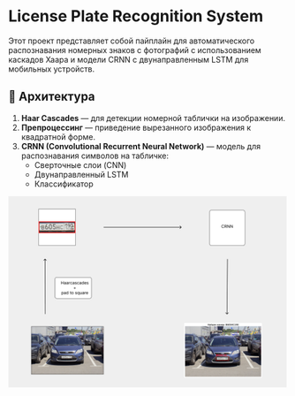 # License Plate Recognition System

Этот проект представляет собой пайплайн для автоматического распознавания номерных знаков с фотографий с использованием каскадов Хаара и модели CRNN с двунаправленным LSTM для мобильных устройств.

## 🧠 Архитектура

1. **Haar Cascades** — для детекции номерной таблички на изображении.
2. **Препроцессинг** — приведение вырезанного изображения к квадратной форме.
3. **CRNN (Convolutional Recurrent Neural Network)** — модель для распознавания символов на табличке:
   - Сверточные слои (CNN)
   - Двунаправленный LSTM
   - Классификатор

![Image alt](https://github.com/Thread554/CarPlatesRecognition/blob/master/image.png)
